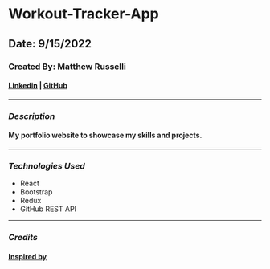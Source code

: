 # Workout-Tracker-App

## Date: 9/15/2022

### Created By: Matthew Russelli

#### [Linkedin](https://www.linkedin.com/in/matthewrusselli/) | [GitHub](https://github.com/MattRusselli)

---

### **_Description_**

#### My portfolio website to showcase my skills and projects.

---

### **_Technologies Used_**

- React
- Bootstrap
- Redux
- GitHub REST API

---

### **_Credits_**
#### [Inspired by](https://mshuber1981.github.io/github-react-portfolio-template/#/)